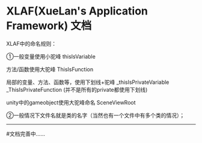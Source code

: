 # XLAF(XueLan's Application Framework) 文档
XLAF中的命名规则：

①一般变量使用小驼峰 thisIsVariable

方法/函数使用大驼峰 ThisIsFunction

局部的变量、方法、函数等，使用下划线+驼峰  _thisIsPrivateVariable   _ThisIsPrivateFunction
(并不是所有的private都使用下划线)


unity中的gameobject使用大驼峰命名 SceneViewRoot

②一般情况下文件名就是类的名字（当然也有一个文件中有多个类的情况）；








-----
#文档完善中……

